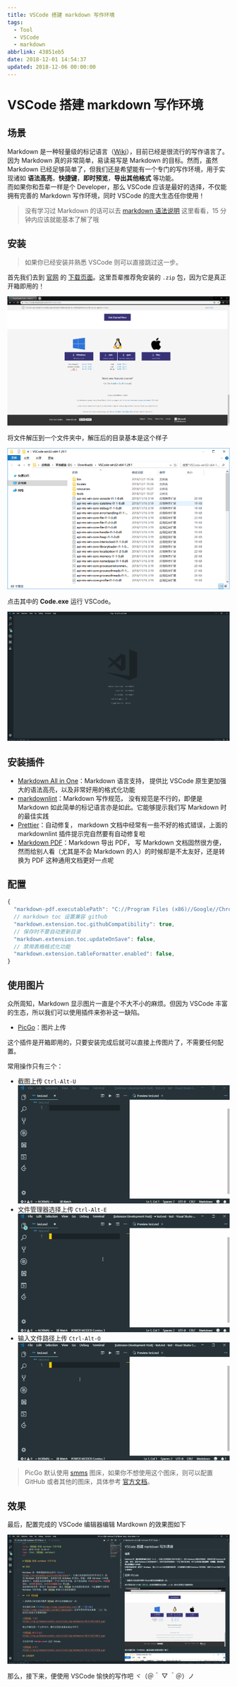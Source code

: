 ```yaml
---
title: VSCode 搭建 markdown 写作环境
tags:
  - Tool
  - VSCode
  - markdown
abbrlink: 43851eb5
date: 2018-12-01 14:54:37
updated: 2018-12-06 00:00:00
---
```


# VSCode 搭建 markdown 写作环境

## 场景

Markdown 是一种轻量级的标记语言（[Wiki](https://zh.wikipedia.org/zh-hant/Markdown)），目前已经是很流行的写作语言了。因为 Markdown 真的非常简单，易读易写是 Markdown 的目标。然而，虽然 Markdown 已经足够简单了，但我们还是希望能有一个专门的写作环境，用于实现诸如 **语法高亮**，**快捷键**，**即时预览**，**导出其他格式** 等功能。  
而如果你和吾辈一样是个 Developer，那么 VSCode 应该是最好的选择，不仅能拥有完善的 Markdown 写作环境，同时 VSCode 的庞大生态任你使用！

> 没有学习过 Markdown 的话可以去 [markdown 语法说明](https://blog.rxliuli.com/2018/12/01/tool/windows/markdown-%E8%AF%AD%E6%B3%95%E8%AF%B4%E6%98%8E/) 这里看看，15 分钟内应该就能基本了解了哦

## 安装

> 如果你已经安装并熟悉 VSCode 则可以直接跳过这一步。

首先我们去到 [官网](https://code.visualstudio.com/) 的 [下载页面](https://code.visualstudio.com/#alt-downloads)。这里吾辈推荐免安装的 `.zip` 包，因为它是真正开箱即用的！

![VSCode 下载](https://raw.githubusercontent.com/rxliuli/img-bed/master/20181201152415.png)

将文件解压到一个文件夹中，解压后的目录基本是这个样子

![VSCode 解压目录](https://raw.githubusercontent.com/rxliuli/img-bed/master/20181201152813.png)

点击其中的 **Code.exe** 运行 VSCode。

![VSCode 首页](https://raw.githubusercontent.com/rxliuli/img-bed/master/20181201161858.png)

## 安装插件

- [Markdown All in One](https://marketplace.visualstudio.com/items?itemName=yzhang.markdown-all-in-one)：Markdown 语言支持，
  提供比 VSCode 原生更加强大的语法高亮，以及非常好用的格式化功能
- [markdownlint](https://marketplace.visualstudio.com/items?itemName=DavidAnson.vscode-markdownlint)：Markdown 写作规范，
  没有规范是不行的，即便是 Markdown 如此简单的标记语言亦是如此。它能够提示我们写 Markdown 时的最佳实践
- [Prettier](https://marketplace.visualstudio.com/items?itemName=esbenp.prettier-vscode)：自动修复，
  markdown 文档中经常有一些不好的格式错误，上面的 markdownlint 插件提示完自然要有自动修复啦
- [Markdown PDF](https://marketplace.visualstudio.com/items?itemName=yzane.markdown-pdf)：Markdown 导出 PDF，
  写 Markdown 文档固然很方便，然而给别人看（尤其是不会 Markdown 的人）的时候却是不太友好，还是转换为 PDF 这种通用文档更好一点呢

## 配置

```js
{
  "markdown-pdf.executablePath": "C://Program Files (x86)//Google//Chrome//Application//chrome.exe",
  // markdown toc 设置兼容 github
  "markdown.extension.toc.githubCompatibility": true,
  // 保存时不要自动更新目录
  "markdown.extension.toc.updateOnSave": false,
  // 禁用表格格式化功能
  "markdown.extension.tableFormatter.enabled": false,
}
```

## 使用图片

众所周知，Markdown 显示图片一直是个不大不小的麻烦。但因为 VSCode 丰富的生态，所以我们可以使用插件来弥补这一缺陷。

- [PicGo](https://marketplace.visualstudio.com/items?itemName=Spades.vs-picgo)：图片上传

这个插件是开箱即用的，只要安装完成后就可以直接上传图片了，不需要任何配置。

常用操作只有三个：

- 截图上传 `Ctrl-Alt-U`  
  ![截图上传](https://raw.githubusercontent.com/rxliuli/img-bed/master/20181205102050.gif)
- 文件管理器选择上传 `Ctrl-Alt-E`  
  ![文件管理器选择上传](https://raw.githubusercontent.com/rxliuli/img-bed/master/20181205102356.gif)
- 输入文件路径上传 `Ctrl-Alt-O`  
  ![输入文件路径上传](https://raw.githubusercontent.com/rxliuli/img-bed/master/20181205102418.gif)

> PicGo 默认使用 [smms](https://sm.ms/) 图床，如果你不想使用这个图床，则可以配置 GitHub 或者其他的图床，具体参考 [官方文档](https://marketplace.visualstudio.com/items?itemName=Spades.vs-picgo)。

## 效果

最后，配置完成的 VSCode 编辑器编辑 Mardkown 的效果图如下

![编辑效果](https://raw.githubusercontent.com/rxliuli/img-bed/master/20181201165338.png)

那么，接下来，便使用 VSCode 愉快的写作吧 ヾ（＠＾ ▽ ＾＠）ノ
